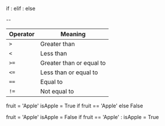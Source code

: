 if :
elif :
else

--

| Operator | Meaning |
| --- | --- |
| `>` | Greater than |
| `<` | Less than |
| `>=` | Greater than or equal to |
| `<=`  | Less than or equal to |
| `==`  | Equal to |
| `!=`  | Not equal to |

<!-- one line condition -->

fruit = 'Apple'
isApple = True if fruit == 'Apple' else False

<!-- vs -->

fruit = 'Apple'
isApple = False
if fruit == 'Apple' : isApple = True